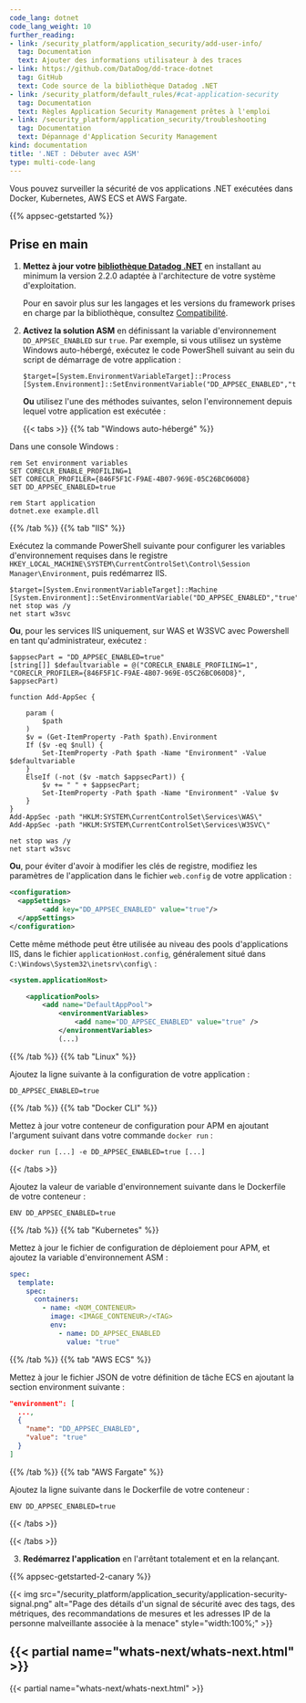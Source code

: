 ```yaml
---
code_lang: dotnet
code_lang_weight: 10
further_reading:
- link: /security_platform/application_security/add-user-info/
  tag: Documentation
  text: Ajouter des informations utilisateur à des traces
- link: https://github.com/DataDog/dd-trace-dotnet
  tag: GitHub
  text: Code source de la bibliothèque Datadog .NET
- link: /security_platform/default_rules/#cat-application-security
  tag: Documentation
  text: Règles Application Security Management prêtes à l'emploi
- link: /security_platform/application_security/troubleshooting
  tag: Documentation
  text: Dépannage d'Application Security Management
kind: documentation
title: '.NET : Débuter avec ASM'
type: multi-code-lang
---
```


Vous pouvez surveiller la sécurité de vos applications .NET exécutées dans Docker, Kubernetes, AWS ECS et AWS Fargate. 

{{% appsec-getstarted %}}

## Prise en main

1. **Mettez à jour votre [bibliothèque Datadog .NET][1]** en installant au minimum la version 2.2.0 adaptée à l'architecture de votre système d'exploitation.

   Pour en savoir plus sur les langages et les versions du framework prises en charge par la bibliothèque, consultez [Compatibilité][2].

2. **Activez la solution ASM** en définissant la variable d'environnement `DD_APPSEC_ENABLED` sur `true`. Par exemple, si vous utilisez un système Windows auto-hébergé, exécutez le code PowerShell suivant au sein du script de démarrage de votre application :
   ```
   $target=[System.EnvironmentVariableTarget]::Process
   [System.Environment]::SetEnvironmentVariable("DD_APPSEC_ENABLED","true",$target)
   ```

   **Ou** utilisez l'une des méthodes suivantes, selon l'environnement depuis lequel votre application est exécutée :

   {{< tabs >}}
{{% tab "Windows auto-hébergé" %}}

Dans une console Windows : 

```
rem Set environment variables
SET CORECLR_ENABLE_PROFILING=1
SET CORECLR_PROFILER={846F5F1C-F9AE-4B07-969E-05C26BC060D8}
SET DD_APPSEC_ENABLED=true

rem Start application
dotnet.exe example.dll
```

{{% /tab %}}
{{% tab "IIS" %}}

Exécutez la commande PowerShell suivante pour configurer les variables d'environnement requises dans le registre `HKEY_LOCAL_MACHINE\SYSTEM\CurrentControlSet\Control\Session Manager\Environment`, puis redémarrez IIS.
```
$target=[System.EnvironmentVariableTarget]::Machine
[System.Environment]::SetEnvironmentVariable("DD_APPSEC_ENABLED","true",$target)
net stop was /y
net start w3svc
```

**Ou**, pour les services IIS uniquement, sur WAS et W3SVC avec Powershell en tant qu'administrateur, exécutez :

```
$appsecPart = "DD_APPSEC_ENABLED=true"
[string[]] $defaultvariable = @("CORECLR_ENABLE_PROFILING=1", "CORECLR_PROFILER={846F5F1C-F9AE-4B07-969E-05C26BC060D8}", $appsecPart)

function Add-AppSec {

    param (
        $path
    )
    $v = (Get-ItemProperty -Path $path).Environment
    If ($v -eq $null) {
        Set-ItemProperty -Path $path -Name "Environment" -Value $defaultvariable
    }
    ElseIf (-not ($v -match $appsecPart)) {
        $v += " " + $appsecPart;
        Set-ItemProperty -Path $path -Name "Environment" -Value $v
    }
}
Add-AppSec -path "HKLM:SYSTEM\CurrentControlSet\Services\WAS\"
Add-AppSec -path "HKLM:SYSTEM\CurrentControlSet\Services\W3SVC\"

net stop was /y
net start w3svc
```

**Ou**, pour éviter d'avoir à modifier les clés de registre, modifiez les paramètres de l'application dans le fichier `web.config` de votre application : 
```xml
<configuration>
  <appSettings>
        <add key="DD_APPSEC_ENABLED" value="true"/>
  </appSettings>
</configuration>
```

Cette même méthode peut être utilisée au niveau des pools d'applications IIS, dans le fichier `applicationHost.config`, généralement situé dans `C:\Windows\System32\inetsrv\config\` : 
```xml
<system.applicationHost>

    <applicationPools>
        <add name="DefaultAppPool">
            <environmentVariables>
                <add name="DD_APPSEC_ENABLED" value="true" />
            </environmentVariables>
            (...)
```

{{% /tab %}}
{{% tab "Linux" %}}

Ajoutez la ligne suivante à la configuration de votre application :
```shell
DD_APPSEC_ENABLED=true
```
{{% /tab %}}
{{% tab "Docker CLI" %}}

Mettez à jour votre conteneur de configuration pour APM en ajoutant l'argument suivant dans votre commande `docker run` : 

```shell
docker run [...] -e DD_APPSEC_ENABLED=true [...] 
```

   {{< /tabs >}}

Ajoutez la valeur de variable d'environnement suivante dans le Dockerfile de votre conteneur :

```shell
ENV DD_APPSEC_ENABLED=true
```

{{% /tab %}}
{{% tab "Kubernetes" %}}

Mettez à jour le fichier de configuration de déploiement pour APM, et ajoutez la variable d'environnement ASM :

```yaml
spec:
  template:
    spec:
      containers:
        - name: <NOM_CONTENEUR>
          image: <IMAGE_CONTENEUR>/<TAG>
          env:
            - name: DD_APPSEC_ENABLED
              value: "true"
```

{{% /tab %}}
{{% tab "AWS ECS" %}}

Mettez à jour le fichier JSON de votre définition de tâche ECS en ajoutant la section environment suivante :

```json
"environment": [
  ...,
  {
    "name": "DD_APPSEC_ENABLED",
    "value": "true"
  }
]
```

{{% /tab %}}
{{% tab "AWS Fargate" %}}

Ajoutez la ligne suivante dans le Dockerfile de votre conteneur :
```shell
ENV DD_APPSEC_ENABLED=true
```

{{< /tabs >}}

{{< /tabs >}}

3. **Redémarrez l'application** en l'arrêtant totalement et en la relançant.

{{% appsec-getstarted-2-canary %}}

{{< img src="/security_platform/application_security/application-security-signal.png" alt="Page des détails d'un signal de sécurité avec des tags, des métriques, des recommandations de mesures et les adresses IP de la personne malveillante associée à la menace" style="width:100%;" >}}

## {{< partial name="whats-next/whats-next.html" >}}

{{< partial name="whats-next/whats-next.html" >}}

[1]: https://github.com/DataDog/dd-trace-dotnet/releases/latest
[2]: /fr/security_platform/application_security/setup_and_configure/?code-lang=dotnet#compatibility